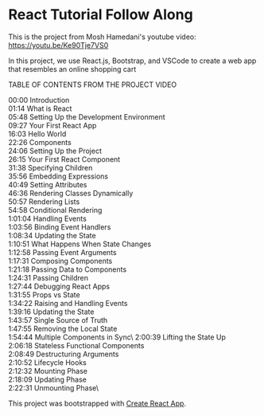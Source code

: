# React Tutorial Follow Along

This is the project from Mosh Hamedani's youtube video: https://youtu.be/Ke90Tje7VS0

In this project, we use React.js, Bootstrap, and VSCode to create a web app that resembles an online shopping cart

TABLE OF CONTENTS FROM THE PROJECT VIDEO

00:00 Introduction\
01:14 What is React\
05:48 Setting Up the Development Environment\
09:27 Your First React App\
16:03 Hello World\
22:26 Components\
24:06 Setting Up the Project\
26:15 Your First React Component\
31:38 Specifying Children\
35:56 Embedding Expressions\
40:49 Setting Attributes\
46:36 Rendering Classes Dynamically\
50:57 Rendering Lists\
54:58 Conditional Rendering\
1:01:04 Handling Events\
1:03:56 Binding Event Handlers\
1:08:34 Updating the State\
1:10:51 What Happens When State Changes\
1:12:58 Passing Event Arguments\
1:17:31 Composing Components\
1:21:18 Passing Data to Components\
1:24:31 Passing Children\
1:27:44 Debugging React Apps\
1:31:55 Props vs State\
1:34:22 Raising and Handling Events\
1:39:16 Updating the State\
1:43:57 Single Source of Truth\
1:47:55 Removing the Local State\
1:54:44 Multiple Components in Sync\ 
2:00:39 Lifting the State Up\
2:06:18 Stateless Functional Components\
2:08:49 Destructuring Arguments\
2:10:52 Lifecycle Hooks\
2:12:32 Mounting Phase\
2:18:09 Updating Phase\
2:22:31 Unmounting Phase\

This project was bootstrapped with [Create React App](https://github.com/facebook/create-react-app).
